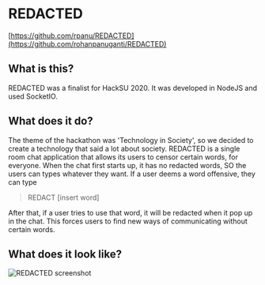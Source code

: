 # REDACTED
[https://github.com/rpanu/REDACTED](https://github.com/rohanpanuganti/REDACTED)

## What is this?
REDACTED was a finalist for HackSU 2020. It was developed in NodeJS and used SocketIO. 

## What does it do?
The theme of the hackathon was 'Technology in Society', so we decided to create a technology that said a lot about society. REDACTED is a single room chat application that allows its users to censor certain words, for everyone. When the chat first starts up, it has no redacted words, SO the users can types whatever they want. If a user deems a word offensive, they can type  

> REDACT [insert word]

After that, if a user tries to use that word, it will be redacted when it pop up in the chat. This forces users to find new ways of communicating without certain words. 

## What does it look like?
![REDACTED screenshot](https://github.com/rpanu/REDACTED/blob/master/images/redacted.PNG?raw=true)